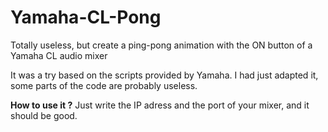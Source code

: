 # Yamaha-CL-Pong
Totally useless, but create a ping-pong animation with the ON button of a Yamaha CL audio mixer

It was a try based on the scripts provided by Yamaha. I had just adapted it, some parts of the code are probably useless.

**How to use it ?**
Just write the IP adress and the port of your mixer, and it should be good.
